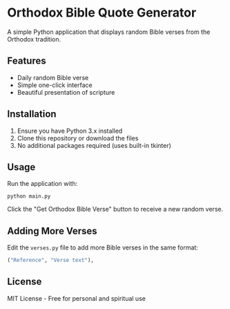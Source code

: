 # Orthodox Bible Quote Generator 
 
A simple Python application that displays random Bible verses from the Orthodox tradition. 
 
## Features 
- Daily random Bible verse 
- Simple one-click interface 
- Beautiful presentation of scripture 
 
## Installation 
1. Ensure you have Python 3.x installed 
2. Clone this repository or download the files 
3. No additional packages required (uses built-in tkinter) 
 
## Usage 
Run the application with: 
``` 
python main.py 
``` 
 
Click the "Get Orthodox Bible Verse" button to receive a new random verse. 
 
## Adding More Verses 
Edit the `verses.py` file to add more Bible verses in the same format: 
```python 
("Reference", "Verse text"), 
``` 
 
## License 
MIT License - Free for personal and spiritual use 
